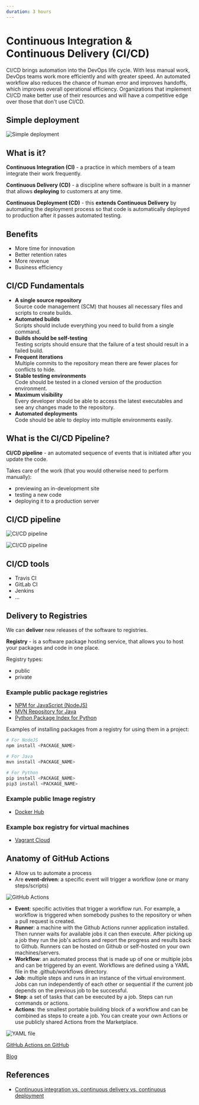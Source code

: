 ```yaml
---
duration: 3 hours
---
```


# Continuous Integration & Continuous Delivery (CI/CD)

CI/CD brings automation into the DevOps life cycle. With less manual work, DevOps teams work more efficiently and with greater speed. An automated workflow also reduces the chance of human error and improves handoffs, which improves overall operational efficiency. Organizations that implement CI/CD make better use of their resources and will have a competitive edge over those that don't use CI/CD.

## Simple deployment

![Simple deployment](image/simple-deployment.jpg)

## What is it?

**Continuous Integration (CI)** - a practice in which members of a team integrate their work frequently.

**Continuous Delivery (CD)** - a discipline where software is built in a manner that allows **deploying** to customers at any time.

**Continuous Deployment (CD)** - this **extends Continuous Delivery** by automating the deployment process so that code is automatically deployed to production after it passes automated testing.

## Benefits

- More time for innovation
- Better retention rates
- More revenue
- Business efficiency

## CI/CD Fundamentals

- **A single source repository**   
  Source code management (SCM) that houses all necessary files and scripts to create builds.
- **Automated builds**   
  Scripts should include everything you need to build from a single command.
- **Builds should be self-testing**   
  Testing scripts should ensure that the failure of a test should result in a failed build.
- **Frequent iterations**   
  Multiple commits to the repository mean there are fewer places for conflicts to hide.
- **Stable testing environments**   
  Code should be tested in a cloned version of the production environment.
- **Maximum visibility**   
  Every developer should be able to access the latest executables and see any changes made to the repository.
- **Automated deployments**   
  Code should be able to deploy into multiple environments easily.

## What is the CI/CD Pipeline?

**CI/CD pipeline** - an automated sequence of events that is initiated after you update the code.

Takes care of the work (that you would otherwise need to perform manually):

- previewing an in-development site
- testing a new code
- deploying it to a production server

## CI/CD pipeline

![CI/CD pipeline](image/cicd-pipeline-1.jpg)


![CI/CD pipeline](image/cicd-pipeline.jpg)

## CI/CD tools

- Travis CI
- GitLab CI
- Jenkins
- ...

## Delivery to Registries

We can **deliver** new releases of the software to registries.

**Registry** - is a software package hosting service, that allows you to host your packages and code in one place.

Registry types:

- public
- private

### Example public package registries

- [NPM for JavaScript (NodeJS)](https://www.npmjs.com/)
- [MVN Repository for Java](https://mvnrepository.com/)
- [Python Package Index for Python](https://pypi.org/)

Examples of installing packages from a registry for using them in a project:
```bash
# For NodeJS
npm install <PACKAGE_NAME>

# For Java
mvn install <PACKAGE_NAME>

# For Python
pip install <PACKAGE_NAME>
pip3 install <PACKAGE_NAME>
```

### Example public Image registry

- [Docker Hub](https://hub.docker.com/)

### Example box registry for virtual machines

- [Vagrant Cloud](https://app.vagrantup.com/boxes/search)

## Anatomy of GitHub Actions

- Allow us to automate a process
- Are **event-driven**: a specific event will trigger a workflow (one or many steps/scripts)

![GitHub Actions](./image/github_actions.png)

- **Event**: specific activities that trigger a workflow run. For example, a workflow is triggered when somebody pushes to the repository or when a pull request is created.
- **Runner**: a machine with the Github Actions runner application installed. Then runner waits for available jobs it can then execute. After picking up a job they run the job's actions and report the progress and results back to Github. Runners can be hosted on Github or self-hosted on your own machines/servers.
- **Workflow**: an automated process that is made up of one or multiple jobs and can be triggered by an event. Workflows are defined using a YAML file in the .github/workflows directory.
- **Job**: multiple steps and runs in an instance of the virtual environment. Jobs can run independently of each other or sequential if the current job depends on the previous job to be successful.
- **Step**: a set of tasks that can be executed by a job. Steps can run commands or actions.
- **Actions**: the smallest portable building block of a workflow and can be combined as steps to create a job. You can create your own Actions or use publicly shared Actions from the Marketplace.

![YAML file](./image/actions_yaml.png)

[GitHub Actions on GitHub](https://docs.github.com/en/actions/learn-github-actions/introduction-to-github-actions)

[Blog](https://gabrieltanner.org/blog/an-introduction-to-github-actions)

## References

- [Continuous integration vs. continuous delivery vs. continuous deployment](https://www.atlassian.com/continuous-delivery/principles/continuous-integration-vs-delivery-vs-deployment)
